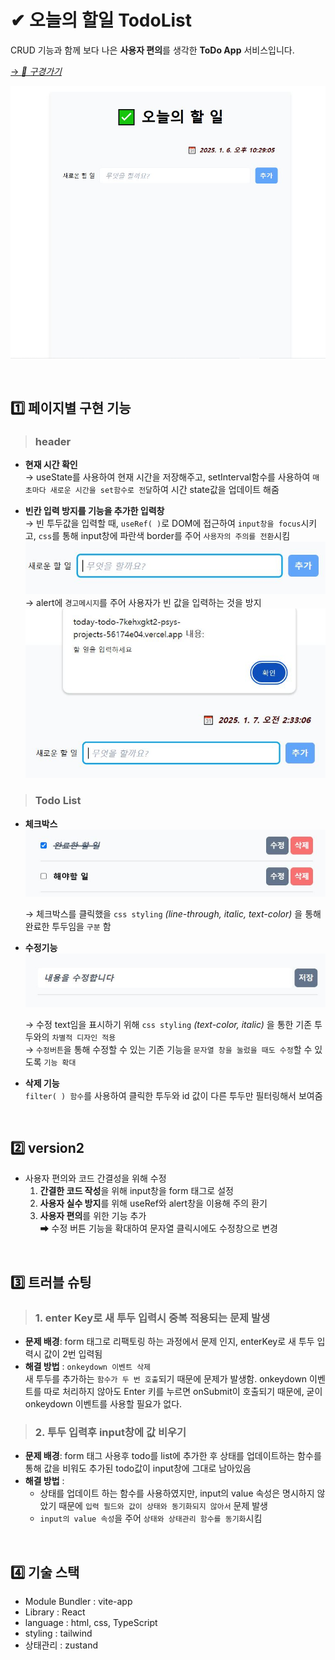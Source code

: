 # ✔ 오늘의 할일 TodoList
 CRUD 기능과 함께 보다 나은 **사용자 편의**를 생각한 **ToDo App** 서비스입니다.    
 

 [→ *🚀 구경가기*](https://today-todo-self.vercel.app/) 

[![ ](./src/assets/todayTodo.JPG)](https://today-todo-self.vercel.app/)   
   

 <br>    
      
## 1️⃣ 페이지별 구현 기능   

> ### header  

*  **현재 시간 확인**    
  →  useState를 사용하여 현재 시간을 저장해주고, setInterval함수를 사용하여 `매 초마다 새로운 시간을 set함수로 전달`하여 시간 state값을 업데이트 해줌

* **빈칸 입력 방지를 기능을 추가한 입력창**    
  →   빈 투두값을 입력할 때, `useRef( )`로 DOM에 접근하여 `input창을 focus`시키고, `css`를 통해 input창에 파란색 border를 주어 `사용자의 주의를 전환`시킴   
  ![](./src/assets/input.JPG)
  →  alert에 `경고메시지`를 주어 사용자가 빈 값을 입력하는 것을 방지
  ![](./src/assets/alert.JPG)   

> ### Todo List   
*  **체크박스**  
![](./src/assets/checkBox.JPG)   

   →  체크박스를 클릭했을 `css styling` *(line-through, italic, text-color)* 을 통해 완료한 투두임을 `구분` 함

 * **수정기능**  
 ![](./src/assets/editing.JPG)   

   →  수정 text임을 표시하기 위해  `css styling` *(text-color, italic)* 을 통한 기존 투두와의 `차별적 디자인 적용`   
  →  `수정버튼`을 통해 수정할 수 있는 기존 기능을 `문자열 창을 눌렀을 때도 수정`할 수 있도록 `기능 확대`
 
* **삭제 기능**   
`filter( ) 함수`를 사용하여 클릭한 투두와 id 값이 다른 투두만 필터링해서 보여줌     

<br>

## 2️⃣ version2   
   
*  사용자 편의와 코드 간결성을 위해 수정   
    1. **간결한 코드 작성**을 위해 input창을 form 태그로 설정    
    2. **사용자 실수 방지**를 위해 useRef와 alert창을 이용해 주의 환기
    3. **사용자 편의**를 위한 기능 추가   
      ➡ 수정 버튼 기능을 확대하여 문자열 클릭시에도 수정창으로 변경  

<br>

## 3️⃣  트러블 슈팅
> ### 1. enter Key로 새 투두 입력시 중복 적용되는 문제 발생   
* **문제 배경**: form 태그로 리팩토링 하는 과정에서 문제 인지, enterKey로 새 투두 입력시 값이 2번 입력됨
* **해결 방법** : `onkeydown 이벤트 삭제`   
새 투두를 추가하는 `함수가 두 번 호출`되기 때문에 문제가 발생함. onkeydown 이벤트를 따로 처리하지 않아도 Enter 키를 누르면 onSubmit이 호출되기 때문에, 굳이 onkeydown 이벤트를 사용할 필요가 없다.    

> ### 2. 투두 입력후 input창에 값 비우기   
* **문제 배경**: form 태그 사용후 todo를 list에 추가한 후 상태를 업데이트하는 함수를 통해 값을 비워도 추가된 todo값이 input창에 그대로 남아있음 
* **해결 방법** : 
  * 상태를 업데이트 하는 함수를 사용하였지만, input의 value 속성은 명시하지 않았기 때문에 `입력 필드와 값이 상태와 동기화되지 않아서` 문제 발생
  *  `input의 value 속성`을 주어 `상태와 상태관리 함수를 동기화`시킴   

  
<br>   

## 4️⃣ 기술 스택
* Module Bundler : vite-app
* Library : React
* language : html, css, TypeScript
* styling : tailwind   
* 상태관리 : zustand